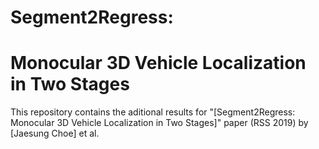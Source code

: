 # Segment2Regress: 
# Monocular 3D Vehicle Localization in Two Stages

This repository contains the aditional results for "[Segment2Regress: Monocular 3D Vehicle Localization in Two Stages]" paper (RSS 2019) by [Jaesung Choe] et al.
